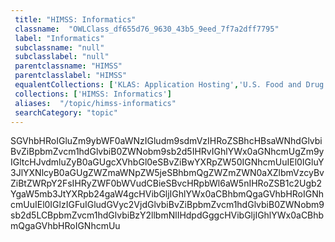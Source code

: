```yaml
--- 
 title: "HIMSS: Informatics" 
 classname:  "OWLClass_df655d76_9630_43b5_9eed_7f7a2dff7795" 
 label: "Informatics" 
 subclassname: "null" 
 subclasslabel: "null" 
 parentclassname: "HIMSS" 
 parentclasslabel: "HIMSS" 
 equalentCollections: ['KLAS: Application Hosting','U.S. Food and Drug Administration (FDA): Device Software Functions Including Mobile Medical Applications','Frost & Sullivan: Applications'] 
 collections: ['HIMSS: Informatics']
 aliases:  "/topic/himss-informatics"  
 searchCategory: "topic" 
---
```

SGVhbHRoIGluZm9ybWF0aWNzIGludm9sdmVzIHRoZSBhcHBsaWNhdGlvbiBvZiBpbmZvcm1hdGlvbiB0ZWNobm9sb2d5IHRvIGhlYWx0aGNhcmUgZm9yIGltcHJvdmluZyB0aGUgcXVhbGl0eSBvZiBwYXRpZW50IGNhcmUuIEl0IGluY3JlYXNlcyB0aGUgZWZmaWNpZW5jeSBhbmQgZWZmZWN0aXZlbmVzcyBvZiBtZWRpY2FsIHRyZWF0bWVudCBieSBvcHRpbWl6aW5nIHRoZSB1c2Ugb2YgaW5mb3JtYXRpb24gaW4gcHVibGljIGhlYWx0aCBhbmQgaGVhbHRoIGNhcmUuIEl0IGlzIGFuIGludGVyc2VjdGlvbiBvZiBpbmZvcm1hdGlvbiB0ZWNobm9sb2d5LCBpbmZvcm1hdGlvbiBzY2llbmNlIHdpdGggcHVibGljIGhlYWx0aCBhbmQgaGVhbHRoIGNhcmUu